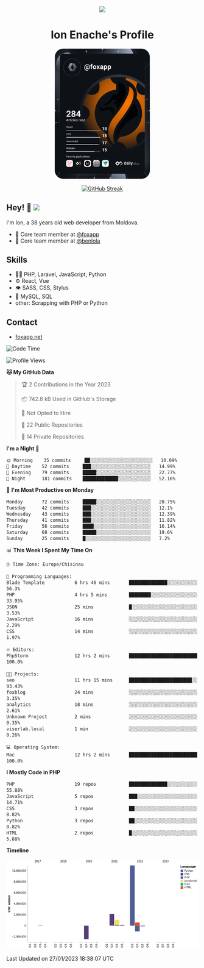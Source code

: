 <div id="header" align="center">
  <img src="https://media.giphy.com/media/M9gbBd9nbDrOTu1Mqx/giphy.gif" width="100"/>
	<h1>Ion Enache's Profile</h1>
</div>
<div align="center">
	<a href="https://app.daily.dev/foxapp"><img src="https://github.com/foxapp/foxapp/blob/master/devcard.svg" width="250" alt="Ion Enache's Dev Card"/></a>
</div>


<div align="center">
	
[![GitHub Streak](http://github-readme-streak-stats.herokuapp.com?user=foxapp&hide_border=true&date_format=M%20j%5B%2C%20Y%5D)](https://git.io/streak-stats)
	
</div>


## Hey! 👋 <img src="https://media.giphy.com/media/hvRJCLFzcasrR4ia7z/giphy.gif" width="30px"/>
I'm Ion, a 38 years old web developer from Moldova.


- 👥 Core team member at [@foxapp](https://github.com/foxapp)
- 👥 Core team member at [@benlola](https://github.com/benlola)

## Skills
- 👨‍💻 PHP, Laravel, JavaScript, Python
- ⚙️ React, Vue
- 👁️ SASS, CSS, Stylus
- 💽 MySQL, SQL
- other: Scrapping with PHP or Python

## Contact
- [foxapp.net](https://www.foxapp.net)

<!--START_SECTION:waka-->
![Code Time](http://img.shields.io/badge/Code%20Time-1%2C182%20hrs%2051%20mins-blue)

![Profile Views](http://img.shields.io/badge/Profile%20Views-0-blue)

**🐱 My GitHub Data** 

> 🏆 2 Contributions in the Year 2023
 > 
> 📦 742.8 kB Used in GitHub's Storage 
 > 
> 🚫 Not Opted to Hire
 > 
> 📜 22 Public Repositories 
 > 
> 🔑 14 Private Repositories  
 > 
**I'm a Night 🦉** 

```text
🌞 Morning    35 commits     ██░░░░░░░░░░░░░░░░░░░░░░░   10.09% 
🌆 Daytime    52 commits     ███░░░░░░░░░░░░░░░░░░░░░░   14.99% 
🌃 Evening    79 commits     █████░░░░░░░░░░░░░░░░░░░░   22.77% 
🌙 Night      181 commits    █████████████░░░░░░░░░░░░   52.16%

```
📅 **I'm Most Productive on Monday** 

```text
Monday       72 commits     █████░░░░░░░░░░░░░░░░░░░░   20.75% 
Tuesday      42 commits     ███░░░░░░░░░░░░░░░░░░░░░░   12.1% 
Wednesday    43 commits     ███░░░░░░░░░░░░░░░░░░░░░░   12.39% 
Thursday     41 commits     ███░░░░░░░░░░░░░░░░░░░░░░   11.82% 
Friday       56 commits     ████░░░░░░░░░░░░░░░░░░░░░   16.14% 
Saturday     68 commits     █████░░░░░░░░░░░░░░░░░░░░   19.6% 
Sunday       25 commits     █░░░░░░░░░░░░░░░░░░░░░░░░   7.2%

```


📊 **This Week I Spent My Time On** 

```text
⌚︎ Time Zone: Europe/Chisinau

💬 Programming Languages: 
Blade Template           6 hrs 46 mins       ██████████████░░░░░░░░░░░   56.3% 
PHP                      4 hrs 5 mins        ████████░░░░░░░░░░░░░░░░░   33.95% 
JSON                     25 mins             █░░░░░░░░░░░░░░░░░░░░░░░░   3.53% 
JavaScript               16 mins             ░░░░░░░░░░░░░░░░░░░░░░░░░   2.29% 
CSS                      14 mins             ░░░░░░░░░░░░░░░░░░░░░░░░░   1.97%

🔥 Editors: 
PhpStorm                 12 hrs 2 mins       █████████████████████████   100.0%

🐱‍💻 Projects: 
seo                      11 hrs 15 mins      ███████████████████████░░   93.43% 
foxblog                  24 mins             ░░░░░░░░░░░░░░░░░░░░░░░░░   3.35% 
analytics                18 mins             ░░░░░░░░░░░░░░░░░░░░░░░░░   2.61% 
Unknown Project          2 mins              ░░░░░░░░░░░░░░░░░░░░░░░░░   0.35% 
viserlab.local           1 min               ░░░░░░░░░░░░░░░░░░░░░░░░░   0.26%

💻 Operating System: 
Mac                      12 hrs 2 mins       █████████████████████████   100.0%

```

**I Mostly Code in PHP** 

```text
PHP                      19 repos            ██████████████░░░░░░░░░░░   55.88% 
JavaScript               5 repos             ███░░░░░░░░░░░░░░░░░░░░░░   14.71% 
CSS                      3 repos             ██░░░░░░░░░░░░░░░░░░░░░░░   8.82% 
Python                   3 repos             ██░░░░░░░░░░░░░░░░░░░░░░░   8.82% 
HTML                     2 repos             █░░░░░░░░░░░░░░░░░░░░░░░░   5.88%

```


**Timeline**

![Chart not found](https://raw.githubusercontent.com/foxapp/foxapp/master/charts/bar_graph.png) 


 Last Updated on 27/01/2023 18:38:07 UTC
<!--END_SECTION:waka-->
